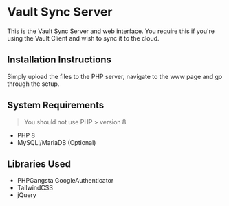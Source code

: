 # Vault Sync Server
This is the Vault Sync Server and web interface. You require this if you're using the Vault Client and wish to sync it to the cloud.

## Installation Instructions
Simply upload the files to the PHP server, navigate to the www page and go through the setup.

## System Requirements
> You should not use PHP > version 8.
- PHP 8
- MySQLi/MariaDB (Optional)

## Libraries Used
- PHPGangsta GoogleAuthenticator
- TailwindCSS
- jQuery